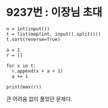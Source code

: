# 9237번 : 이장님 초대

```
n = int(input())
t = list(map(int, input().split()))
t.sort(reverse=True)

a = 1
r = []

for x in t:
  r.append(x + a + 1)
  a += 1

print(max(r))
```

큰 어려움 없이 풀었던 문제다.

